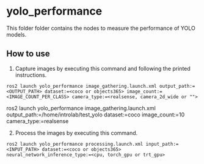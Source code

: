 # yolo_performance

This folder folder contains the nodes to measure the performance of YOLO models.

## How to use

1. Capture images by executing this command and following the printed instructions.
```
ros2 launch yolo_performance image_gathering.launch.xml output_path:=<OUTPUT_PATH> dataset:=<coco or objects365> image_count:=<IMAGE_COUNT_PER_CLASS> camera_type:=<realsense, camera_2d_wide or "">
```
ros2 launch yolo_performance image_gathering.launch.xml output_path:=/home/introlab/test_yolo dataset:=coco image_count:=10 camera_type:=realsense

2. Process the images by executing this command.
```
ros2 launch yolo_performance processing.launch.xml input_path:=<INPUT_PATH> dataset:=<coco or objects365> neural_network_inference_type:=<cpu, torch_gpu or trt_gpu>
```
